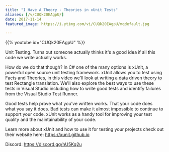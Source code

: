 ```yaml
---
title: "I Have A Theory - Theories in xUnit Tests"
aliases: [/v/CUQk20EAgpU/]
date: 2017-11-14
featured_image: https://i.ytimg.com/vi/CUQk20EAgpU/mqdefault.jpg

---
```


{{% youtube id="CUQk20EAgpU" %}}

Unit Testing. Turns out someone actually thinks it's a good idea if all this code we write actually works.

How do we do that though? In C# one of the many options is xUnit, a powerful open source unit testing framework. xUnit allows you to test using Facts and Theories, in this video we'll look at writing a data driven theory to test Rectangle translation. We'll also explore the best ways to use these tests in Visual Studio including how to write good tests and identify failures from the Visual Studio Test Runner.

Good tests help prove what you've written works. That your code does what you say it does. Bad tests can make it almost impossible to continue to support your code. xUnit works as a handy tool for improving your test quality and the maintainability of your code.

Learn more about xUnit and how to use it for testing your projects check out their website here: https://xunit.github.io

Discord: https://discord.gg/hU5Kq2u